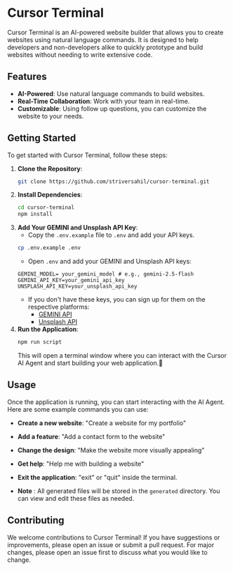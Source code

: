 # Cursor Terminal 

Cursor Terminal is an AI-powered website builder that allows you to create websites using natural language commands. It is designed to help developers and non-developers alike to quickly prototype and build websites without needing to write extensive code.


## Features
- **AI-Powered**: Use natural language commands to build websites.
- **Real-Time Collaboration**: Work with your team in real-time.
- **Customizable**: Using follow up questions, you can customize the website to your needs.


## Getting Started
To get started with Cursor Terminal, follow these steps:
1. **Clone the Repository**:
   ```bash
   git clone https://github.com/striversahil/cursor-terminal.git
   ```
2. **Install Dependencies**:
   ```bash
   cd cursor-terminal
   npm install
   ```
4. **Add Your GEMINI and Unsplash API Key**:
   - Copy the `.env.example` file to `.env` and add your API keys.
   ```bash
   cp .env.example .env
   ```
   - Open `.env` and add your GEMINI and Unsplash API keys:
   ```env
   GEMINI_MODEL= your_gemini_model # e.g., gemini-2.5-flash
   GEMINI_API_KEY=your_gemini_api_key
   UNSPLASH_API_KEY=your_unsplash_api_key
   ```
   - If you don't have these keys, you can sign up for them on the respective platforms:
     - [GEMINI API](https://cloud.google.com/gemini)
     - [Unsplash API](https://unsplash.com/developers)
6. **Run the Application**:
   ```bash
   npm run script
   ```
   This will open a terminal window where you can interact with the Cursor AI Agent and start building your web application.🚀

## Usage
Once the application is running, you can start interacting with the AI Agent. Here are some example commands you can use:
- **Create a new website**: "Create a website for my portfolio"
- **Add a feature**: "Add a contact form to the website"
- **Change the design**: "Make the website more visually appealing"
- **Get help**: "Help me with building a website"

- **Exit the application**: "exit" or "quit" inside the terminal.

- **Note** : All generated files will be stored in the `generated` directory. You can view and edit these files as needed.

## Contributing
We welcome contributions to Cursor Terminal! If you have suggestions or improvements, please open an issue or submit a pull request. For major changes, please open an issue first to discuss what you would like to change.
